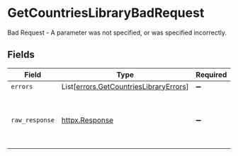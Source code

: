 # GetCountriesLibraryBadRequest

Bad Request - A parameter was not specified, or was specified incorrectly.


## Fields

| Field                                                                                      | Type                                                                                       | Required                                                                                   | Description                                                                                |
| ------------------------------------------------------------------------------------------ | ------------------------------------------------------------------------------------------ | ------------------------------------------------------------------------------------------ | ------------------------------------------------------------------------------------------ |
| `errors`                                                                                   | List[[errors.GetCountriesLibraryErrors](../../models/errors/getcountrieslibraryerrors.md)] | :heavy_minus_sign:                                                                         | N/A                                                                                        |
| `raw_response`                                                                             | [httpx.Response](https://www.python-httpx.org/api/#response)                               | :heavy_minus_sign:                                                                         | Raw HTTP response; suitable for custom response parsing                                    |